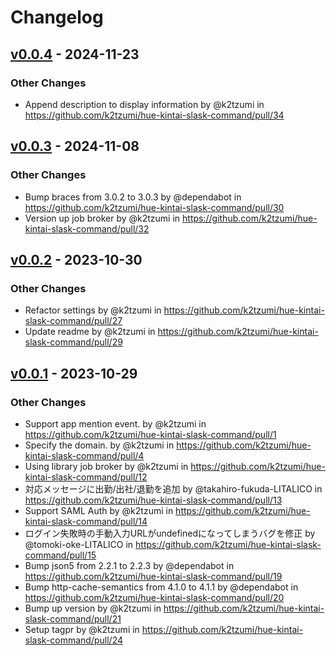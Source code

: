 # Changelog

## [v0.0.4](https://github.com/k2tzumi/hue-kintai-slask-command/compare/v0.0.3...v0.0.4) - 2024-11-23
### Other Changes
- Append description to display information by @k2tzumi in https://github.com/k2tzumi/hue-kintai-slask-command/pull/34

## [v0.0.3](https://github.com/k2tzumi/hue-kintai-slask-command/compare/v0.0.2...v0.0.3) - 2024-11-08
### Other Changes
- Bump braces from 3.0.2 to 3.0.3 by @dependabot in https://github.com/k2tzumi/hue-kintai-slask-command/pull/30
- Version up job broker by @k2tzumi in https://github.com/k2tzumi/hue-kintai-slask-command/pull/32

## [v0.0.2](https://github.com/k2tzumi/hue-kintai-slask-command/compare/v0.0.1...v0.0.2) - 2023-10-30
### Other Changes
- Refactor settings by @k2tzumi in https://github.com/k2tzumi/hue-kintai-slask-command/pull/27
- Update readme by @k2tzumi in https://github.com/k2tzumi/hue-kintai-slask-command/pull/29

## [v0.0.1](https://github.com/k2tzumi/hue-kintai-slask-command/commits/v0.0.1) - 2023-10-29
### Other Changes
- Support app mention event. by @k2tzumi in https://github.com/k2tzumi/hue-kintai-slask-command/pull/1
- Specify the domain. by @k2tzumi in https://github.com/k2tzumi/hue-kintai-slask-command/pull/4
- Using library job broker by @k2tzumi in https://github.com/k2tzumi/hue-kintai-slask-command/pull/12
- 対応メッセージに出勤/出社/退勤を追加 by @takahiro-fukuda-LITALICO in https://github.com/k2tzumi/hue-kintai-slask-command/pull/13
- Support SAML Auth by @k2tzumi in https://github.com/k2tzumi/hue-kintai-slask-command/pull/14
- ログイン失敗時の手動入力URLがundefinedになってしまうバグを修正 by @tomoki-oke-LITALICO in https://github.com/k2tzumi/hue-kintai-slask-command/pull/15
- Bump json5 from 2.2.1 to 2.2.3 by @dependabot in https://github.com/k2tzumi/hue-kintai-slask-command/pull/19
- Bump http-cache-semantics from 4.1.0 to 4.1.1 by @dependabot in https://github.com/k2tzumi/hue-kintai-slask-command/pull/20
- Bump up version by @k2tzumi in https://github.com/k2tzumi/hue-kintai-slask-command/pull/21
- Setup tagpr by @k2tzumi in https://github.com/k2tzumi/hue-kintai-slask-command/pull/24

